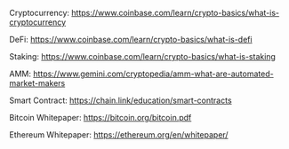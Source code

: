 Cryptocurrency: https://www.coinbase.com/learn/crypto-basics/what-is-cryptocurrency

DeFi: https://www.coinbase.com/learn/crypto-basics/what-is-defi

Staking: https://www.coinbase.com/learn/crypto-basics/what-is-staking 

AMM: https://www.gemini.com/cryptopedia/amm-what-are-automated-market-makers 

Smart Contract: https://chain.link/education/smart-contracts 

Bitcoin Whitepaper: https://bitcoin.org/bitcoin.pdf

Ethereum Whitepaper: https://ethereum.org/en/whitepaper/
